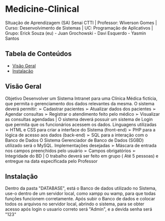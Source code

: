 # Medicine-Clinical
SItuação de Aprendizagem (SA) Senai CTTI |
Professor: Wíverson Gomes |
Curso: Desenvolvimento de Sistemas |
UC: Programação de Aplicativos |
Grupo: Erick Souza (eu) - Juan Grochowski - Davi Esquerdo - Yasmin Santos

## Tabela de Conteúdos

- [Visão Geral](#visão-geral)
- [Instalação](#instalação)

## Visão Geral

Objetivo
Desenvolver um Sistema Intranet para uma Clínica Médica fictícia, que permita
o gerenciamento dos dados relevantes da mesma.
O sistema deverá permitir:
➢ Cadastrar pacientes
➢ Atualizar dados dos pacientes
➢ Agendar consultas
➢ Registrar o atendimento feito pelo médico
➢ Visualizar as consultas agendadas
| O sistema deverá possuir um sistema de Login que permita que os funcionários
acessem os dados.
Linguagens utilizadas
➢ HTML e CSS para criar a interface do Sistema (front-end)
➢ PHP para a lógica de acesso aos dados (back-end)
➢ SQL para a interação com o Banco de Dados
O Sistema Gerenciador de Banco de Dados (SGBD) utilizado será o MySQL.
Implementações desejadas
➢ Máscara de entrada nos campos preenchidos pelo usuário
➢ Campos obrigatórios
➢ Integridade do BD
| O trabalho deverá ser feito em grupo ( Até 5 pessoas) e entregue na data
especificada pelo Professor

## Instalação
Dentro da pasta "DATABASE", está o Banco de dados utilizado no Sistema, use-o dentro de um servidor local, como xampp ou wamp, para que todas funções funcionem corretamente.
Após subir o Banco de dados e colocar todos os arquivos no servidor local, abrindo o sistema, para se obter acesso após login o usuario correto será "Admin", e a devida senha será "123" 


